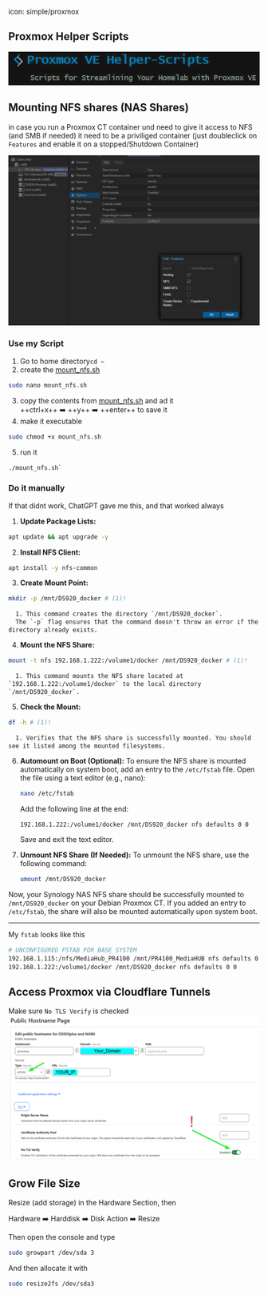 icon: simple/proxmox




## Proxmox Helper Scripts
[![Proxmox Helper Scripts](../images/screengrabs/proxmox-helper-scripts.png)](https://tteck.github.io/Proxmox/)







## Mounting NFS shares (NAS Shares)
  
in case you run a Proxmox CT container und need to give it access to NFS (and SMB if needed)
it need to be a priviliged container
(just doubleclick on `Features` and enable it on a stopped/Shutdown Container)

![Alt text](../images/screengrabs/pveCT-nfs-access.png)









### Use my Script  
1. Go to home directory`cd ~`
2. create the [mount_nfs.sh](https://github.com/GSB-Deleven/mkdocs-material/blob/13f4f78b4cc5df7a144bb620dec7c818c5e2e076/docs/scripts-and-snippets/mount_nfs.sh) 
```sh
sudo nano mount_nfs.sh
```
3. copy the contents from [mount_nfs.sh](https://github.com/GSB-Deleven/mkdocs-material/blob/13f4f78b4cc5df7a144bb620dec7c818c5e2e076/docs/scripts-and-snippets/mount_nfs.sh) and ad it  
++ctrl+x++ :arrow_right: ++y++ :arrow_right: ++enter++ to save it
4. make it executable 
```sh
sudo chmod +x mount_nfs.sh
```
5. run it 
```sh
./mount_nfs.sh`
```










### Do it manually
If that didnt work, ChatGPT gave me this, and that worked always

1. **Update Package Lists:**
```sh
apt update && apt upgrade -y
```

2. **Install NFS Client:**
```sh
apt install -y nfs-common
```

3. **Create Mount Point:**
```sh
mkdir -p /mnt/DS920_docker # (1)!
```

      1. This command creates the directory `/mnt/DS920_docker`.  
      The `-p` flag ensures that the command doesn't throw an error if the directory already exists.

4. **Mount the NFS Share:**
```sh
mount -t nfs 192.168.1.222:/volume1/docker /mnt/DS920_docker # (1)!
```

      1. This command mounts the NFS share located at `192.168.1.222:/volume1/docker` to the local directory `/mnt/DS920_docker`.

5. **Check the Mount:**
```sh
df -h # (1)!
```

      1. Verifies that the NFS share is successfully mounted. You should see it listed among the mounted filesystems.

6. **Automount on Boot (Optional):**
   To ensure the NFS share is mounted automatically on system boot, add an entry to the `/etc/fstab` file. Open the file using a text editor (e.g., nano):
   
   ```sh
   nano /etc/fstab
   ```

   Add the following line at the end:
   ```text
   192.168.1.222:/volume1/docker /mnt/DS920_docker nfs defaults 0 0
   ```

   Save and exit the text editor.

7. **Unmount NFS Share (If Needed):**
   To unmount the NFS share, use the following command:
   ```sh
   umount /mnt/DS920_docker
   ```

Now, your Synology NAS NFS share should be successfully mounted to `/mnt/DS920_docker` on your Debian Proxmox CT. 
If you added an entry to `/etc/fstab`, the share will also be mounted automatically upon system boot.  

---

My `fstab` looks like this

```sh
# UNCONFIGURED FSTAB FOR BASE SYSTEM
192.168.1.115:/nfs/MediaHub_PR4100 /mnt/PR4100_MediaHUB nfs defaults 0 0
192.168.1.222:/volume1/docker /mnt/DS920_docker nfs defaults 0 0
```


## Access Proxmox via Cloudflare Tunnels

Make sure `No TLS Verify` is checked
![Alt text](../images/screengrabs/cloudflare_tunnel_no_tls.png)

## Grow File Size

Resize (add storage) in the Hardware Section, then

Hardware :arrow_right: Harddisk :arrow_right: Disk Action :arrow_right: Resize
  
Then open the console and type

```sh
sudo growpart /dev/sda 3
```

And then allocate it with

```sh
sudo resize2fs /dev/sda3
```
